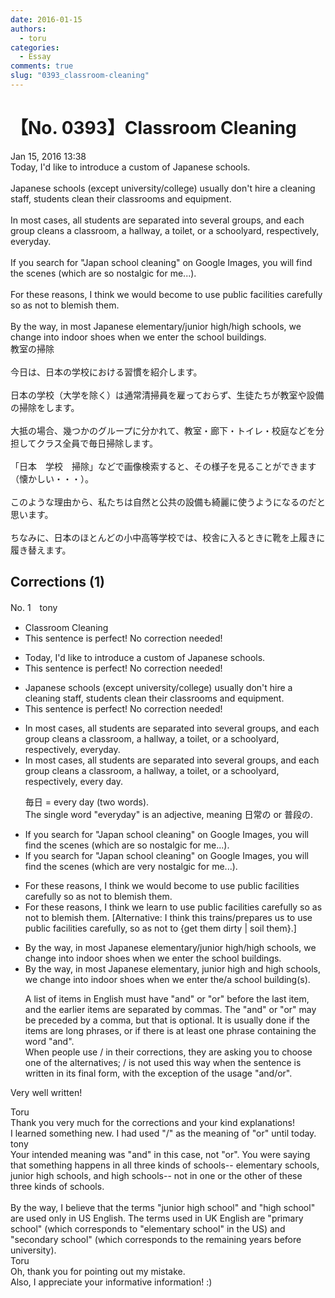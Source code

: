 ```yaml
---
date: 2016-01-15
authors:
  - toru
categories:
  - Essay
comments: true
slug: "0393_classroom-cleaning"
---
```


# 【No. 0393】Classroom Cleaning
<div class="date">Jan 15, 2016 13:38</div>
<div id="post"><div id="body_show_ori">
Today, I'd like to introduce a custom of Japanese schools.<br/><br/>Japanese schools (except university/college) usually don't hire a cleaning staff,  students clean their classrooms and equipment.<br/><br/>In most cases, all students are separated into several groups, and each group cleans a classroom, a hallway, a toilet, or a schoolyard, respectively, everyday.<br/><br/>If you search for "Japan school cleaning" on Google Images, you will find the scenes (which are so nostalgic for me...).<br/><br/>For these reasons, I think we would become to use public facilities carefully so as not to blemish them.<br/><br/>By the way, in most Japanese elementary/junior high/high schools, we change into indoor shoes when we enter the school buildings.
</div></div>

<!-- more -->

<div id="post_ja"><div id="body_show_mo">
教室の掃除<br/><br/>今日は、日本の学校における習慣を紹介します。<br/><br/>日本の学校（大学を除く）は通常清掃員を雇っておらず、生徒たちが教室や設備の掃除をします。<br/><br/>大抵の場合、幾つかのグループに分かれて、教室・廊下・トイレ・校庭などを分担してクラス全員で毎日掃除します。<br/><br/>「日本　学校　掃除」などで画像検索すると、その様子を見ることができます（懐かしい・・・）。<br/><br/>このような理由から、私たちは自然と公共の設備も綺麗に使うようになるのだと思います。<br/><br/>ちなみに、日本のほとんどの小中高等学校では、校舎に入るときに靴を上履きに履き替えます。
</div></div>

## Corrections (1)
<div id="block"><div class="first_name"> No. 1　<span class="just_name">tony</span></div><div id="block2">
<ul class="correction_field">
<li class="incorrect">Classroom Cleaning</li>
<li class="corrected perfect">This sentence is perfect! No correction needed!</li>
</ul>
<ul class="correction_field">
<li class="incorrect">Today, I'd like to introduce a custom of Japanese schools.</li>
<li class="corrected perfect">This sentence is perfect! No correction needed!</li>
</ul>
<ul class="correction_field">
<li class="incorrect">Japanese schools (except university/college) usually don't hire a cleaning staff,  students clean their classrooms and equipment.</li>
<li class="corrected perfect">This sentence is perfect! No correction needed!</li>
</ul>
<ul class="correction_field">
<li class="incorrect">In most cases, all students are separated into several groups, and each group cleans a classroom, a hallway, a toilet, or a schoolyard, respectively, everyday.</li>
<li class="corrected correct">
In most cases, all students are separated into several groups, and each group cleans a classroom, a hallway, a toilet, or a schoolyard, respectively, <span class="f_red">every day</span>.
<p class="correction_comment">毎日 = every day (two words).<br/>The single word "everyday" is an adjective, meaning 日常の or 普段の.</p>
</li>
</ul>
<ul class="correction_field">
<li class="incorrect">If you search for "Japan school cleaning" on Google Images, you will find the scenes (which are so nostalgic for me...).</li>
<li class="corrected correct">
If you search for "Japan school cleaning" on Google Images, you will find the scenes (which are <span class="f_blue">very</span> nostalgic for me...).
</li>
</ul>
<ul class="correction_field">
<li class="incorrect">For these reasons, I think we would become to use public facilities carefully so as not to blemish them.</li>
<li class="corrected correct">
For these reasons, I think we <span class="f_red">learn</span> to use public facilities carefully so as not to blemish them. [Alternative: I think this trains/prepares us to use public facilities carefully, so as not to {get them dirty | soil them}.]
</li>
</ul>
<ul class="correction_field">
<li class="incorrect">By the way, in most Japanese elementary/junior high/high schools, we change into indoor shoes when we enter the school buildings.</li>
<li class="corrected correct">
By the way, in most Japanese elementary<span class="f_red">, j</span>unior high <span class="f_red">and</span> high schools, we change into indoor shoes when we enter the/a school building(s).
<p class="correction_comment">A list of items in English must have "and" or "or" before the last item, and the earlier items are separated by commas. The "and" or "or" may be preceded by a comma, but that is optional. It is usually done if the items are long phrases, or if there is at least one phrase containing the word "and".<br/>When people use / in their corrections, they are asking you to choose one of the alternatives; / is not used this way when the sentence is written in its final form, with the exception of the usage "and/or".</p>
</li>
</ul>
<p class="comment_small">
 Very well written!
</p>

</div><div class="name"><span class="just_name">Toru</span><br>
Thank you very much for the corrections and your kind explanations!<br/>I learned something new. I had used "/" as the meaning of "or" until today.
</div>
<div class="name"><span class="just_name">tony</span><br>
Your intended meaning was "and" in this case, not "or". You were saying that something happens in all three kinds of schools-- elementary schools, junior high schools, and high schools-- not in one or the other of these three kinds of schools.<br/><br/>By the way, I believe that the terms "junior high school" and "high school" are used only in US English. The terms used in UK English are "primary school" (which corresponds to "elementary school" in the US) and "secondary school" (which corresponds to the remaining years before university).
</div>
<div class="name"><span class="just_name">Toru</span><br>
Oh, thank you for pointing out my mistake.<br/>Also, I appreciate your informative information! :)
</div>
</div>
